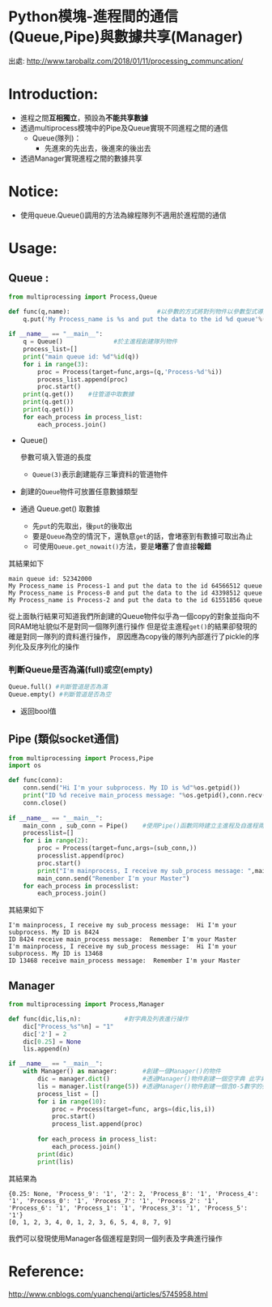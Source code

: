 # Python模塊-進程間的通信(Queue,Pipe)與數據共享(Manager)

出處: http://www.taroballz.com/2018/01/11/processing_communcation/

# Introduction:

- 進程之間**互相獨立**，預設為**不能共享數據**
- 透過multiprocess模塊中的Pipe及Queue實現不同進程之間的通信
  - Queue(隊列)：
    - 先進來的先出去，後進來的後出去
- 透過Manager實現進程之間的數據共享

# Notice:

- 使用queue.Queue()調用的方法為線程隊列不適用於進程間的通信

# Usage:

## Queue :

```python
from multiprocessing import Process,Queue

def func(q,name):                        #以參數的方式將對列物件以參數型式導入子進程          
    q.put('My Process_name is %s and put the data to the id %d queue'%(name,id(q)))
       
if __name__ == "__main__":
    q = Queue()              #於主進程創建隊列物件
    process_list=[]
    print("main queue id: %d"%id(q))
    for i in range(3):
        proc = Process(target=func,args=(q,'Process-%d'%i))
        process_list.append(proc)
        proc.start()
    print(q.get())    #往管道中取數據
    print(q.get())
    print(q.get())
    for each_process in process_list:
        each_process.join() 
```

- Queue()

  參數可填入管道的長度

  - `Queue(3)`表示創建能存三筆資料的管道物件

- 創建的`Queue`物件可放置任意數據類型

- 通過 Queue.get() 取數據

  - 先`put`的先取出，後`put`的後取出
  - 要是`Queue`為空的情況下，還執意`get`的話，會堵塞到有數據可取出為止
  - 可使用`Queue.get_nowait()`方法，要是**堵塞**了會直接**報錯**

其結果如下

```shell
main queue id: 52342000
My Process_name is Process-1 and put the data to the id 64566512 queue
My Process_name is Process-0 and put the data to the id 43398512 queue
My Process_name is Process-2 and put the data to the id 61551856 queue
```


從上面執行結果可知道我們所創建的Queue物件似乎為一個copy的對象並指向不同RAM地址貌似不是對同一個隊列進行操作
但是從主進程`get()`的結果卻發現的確是對同一隊列的資料進行操作，
原因應為copy後的隊列內部進行了pickle的序列化及反序列化的操作



### 判斷Queue是否為滿(full)或空(empty)

```python
Queue.full() #判斷管道是否為滿
Queue.empty() #判斷管道是否為空
```

- 返回bool值

## Pipe (類似socket通信)

```python
from multiprocessing import Process,Pipe
import os

def func(conn):
    conn.send("Hi I'm your subprocess. My ID is %d"%os.getpid())
    print("ID %d receive main_process message: "%os.getpid(),conn.recv())
    conn.close()
       
if __name__ == "__main__":
    main_conn , sub_conn = Pipe()    #使用Pipe()函數同時建立主進程及自進程兩個通信的物件
    processlist=[]
    for i in range(2):
        proc = Process(target=func,args=(sub_conn,))
        processlist.append(proc)
        proc.start()
        print("I'm mainprocess, I receive my sub_process message: ",main_conn.recv())
        main_conn.send("Remember I'm your Master")
    for each_process in processlist:
        each_process.join()
```

其結果如下

```shell
I'm mainprocess, I receive my sub_process message:  Hi I'm your subprocess. My ID is 8424
ID 8424 receive main_process message:  Remember I'm your Master
I'm mainprocess, I receive my sub_process message:  Hi I'm your subprocess. My ID is 13468
ID 13468 receive main_process message:  Remember I'm your Master
```



## Manager

```python
from multiprocessing import Process,Manager

def func(dic,lis,n):            #對字典及列表進行操作
    dic["Process_%s"%n] = "1"
    dic['2'] = 2
    dic[0.25] = None
    lis.append(n)

if __name__ == "__main__":
    with Manager() as manager:       #創建一個Manager()的物件
        dic = manager.dict()         #透過Manager()物件創建一個空字典 此字典進程之間可以共享
        lis = manager.list(range(5)) #透過Manager()物件創建一個含0-5數字的列表 此列表進程之間可以共享
        process_list = []
        for i in range(10):
            proc = Process(target=func, args=(dic,lis,i))
            proc.start()
            process_list.append(proc)
            
        for each_process in process_list:
            each_process.join()
        print(dic)
        print(lis)
```

其結果為

```shell
{0.25: None, 'Process_9': '1', '2': 2, 'Process_8': '1', 'Process_4': '1', 'Process_0': '1', 'Process_7': '1', 'Process_2': '1', 'Process_6': '1', 'Process_1': '1', 'Process_3': '1', 'Process_5': '1'}
[0, 1, 2, 3, 4, 0, 1, 2, 3, 6, 5, 4, 8, 7, 9]
```


我們可以發現使用Manager各個進程是對同一個列表及字典進行操作

# Reference:

http://www.cnblogs.com/yuanchenqi/articles/5745958.html
